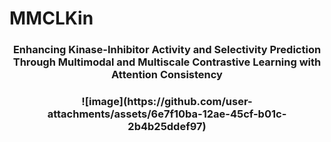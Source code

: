 # MMCLKin
<div id="top" align="center">
 <h3>Enhancing Kinase-Inhibitor Activity and Selectivity Prediction Through Multimodal and Multiscale Contrastive Learning with Attention Consistency<h3>
![image](https://github.com/user-attachments/assets/6e7f10ba-12ae-45cf-b01c-2b4b25ddef97)
